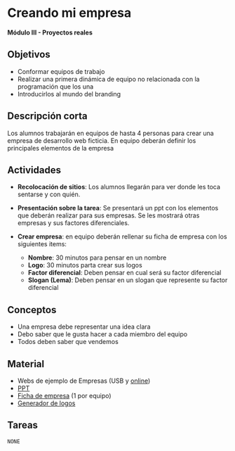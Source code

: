 # Creando mi empresa

**Módulo III - Proyectos reales**

## Objetivos

* Conformar equipos de trabajo
* Realizar una primera dinámica de equipo no relacionada con la programación que los una
* Introducirlos al mundo del branding

## Descripción corta

Los alumnos trabajarán en equipos de hasta 4 personas para crear una empresa de desarrollo web ficticia. En equipo deberán definir los principales elementos de la empresa

## Actividades

* **Recolocación de sitios**: Los alumnos llegarán para ver donde les toca sentarse y con quién.
* **Presentación sobre la tarea**: Se presentará un ppt con los elementos que deberán realizar para sus empresas. Se les mostrará otras empresas y sus factores diferenciales.
* **Crear empresa**: en equipo deberán rellenar su ficha de empresa con los siguientes items:

  * **Nombre**: 30 minutos para pensar en un nombre
  * **Logo**: 30 minutos parta crear sus logos
  * **Factor diferencial**: Deben pensar en cual será su factor diferencial
  * **Slogan (Lema)**: Deben pensar en un slogan que represente su factor diferencial

## Conceptos

* Una empresa debe representar una idea clara
* Debo saber que le gusta hacer a cada miembro del equipo
* Todos deben saber que vendemos

## Material

* Webs de ejemplo de Empresas (USB y [online](https://github.com/Via-Codigo/modulo-3-clases/tree/master/Material/screens%20de%20empresas%20web))
* [PPT](https://docs.google.com/presentation/d/1MYrK8TUqNOfLLXEZ21rAwmSs9biIV6Ln2PWIGItCbw8/edit?usp=sharing)
* [Ficha de empresa](https://docs.google.com/document/d/1U9_yRVihhbZvQanRvSs3fUsCpfwkFCFUgdN5Dz4RBAI/edit?usp=sharing) (1 por equipo)
* [Generador de logos](https://www.logaster.com)

## Tareas

`NONE`
